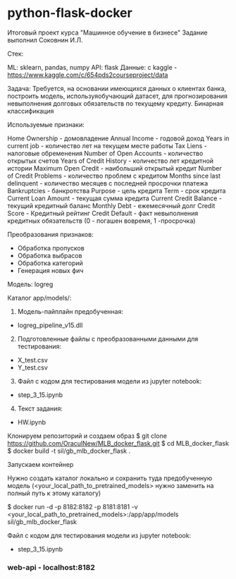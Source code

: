 # python-flask-docker
Итоговый проект курса "Машинное обучение в бизнесе"
Задание выполнил Соковнин И.Л.

Стек:

ML: sklearn, pandas, numpy API: flask Данные: с kaggle - https://www.kaggle.com/c/654pds2courseproject/data

Задача: Требуется, на основании имеющихся данных о клиентах банка, построить модель, используяобучающий датасет, для прогнозирования невыполнения долговых обязательств по текущему кредиту. Бинарная классификация

Используемые признаки:

Home Ownership - домовладение
Annual Income - годовой доход
Years in current job - количество лет на текущем месте работы
Tax Liens - налоговые обременения
Number of Open Accounts - количество открытых счетов
Years of Credit History - количество лет кредитной истории
Maximum Open Credit - наибольший открытый кредит
Number of Credit Problems - количество проблем с кредитом
Months since last delinquent - количество месяцев с последней просрочки платежа
Bankruptcies - банкротства
Purpose - цель кредита
Term - срок кредита
Current Loan Amount - текущая сумма кредита
Current Credit Balance - текущий кредитный баланс
Monthly Debt - ежемесячный долг
Credit Score - Кредитный рейтинг
Credit Default - факт невыполнения кредитных обязательств (0 - погашен вовремя, 1 -просрочка)


Преобразования признаков:
- Обработка пропусков
- Обработка выбрасов
- Обработка категорий
- Генерация новых фич

Модель: logreg

Каталог app/models/:
1. Модель-пайплайн предобученная:
  - logreg_pipeline_v15.dll
2. Подготовленные файлы с преобразованными данными для тестирования:
  - X_test.csv
  - Y_test.csv
3. Файл с кодом для тестирования модели из jupyter notebook:
  - step_3_15.ipynb
4. Текст задания:
  - HW.ipynb

Клонируем репозиторий и создаем образ 
$ git clone https://github.com/OraculNew/MLB_docker_flask.git 
$ cd MLB_docker_flask 
$ docker build -t sil/gb_mlb_docker_flask . 


Запускаем контейнер

Нужно создать каталог локально и сохранить туда предобученную модель (<your_local_path_to_pretrained_models> нужно заменить на полный путь к этому каталогу)

$ docker run -d -p 8182:8182 -p 8181:8181 -v <your_local_path_to_pretrained_models>:/app/app/models sil/gb_mlb_docker_flask

Файл с кодом для тестирования модели из jupyter notebook:
  - step_3_15.ipynb

### web-api - localhost:8182
